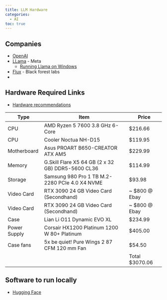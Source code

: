 ```yaml
---
title: LLM Hardware
categories:
  - AI
toc: true
---
```


## Companies

* [OpenAI](https://openai.com/)
* [LLama](https://llama.meta.com/) - Meta
  * [Running Llama on Windows](https://llama.meta.com/docs/llama-everywhere/running-meta-llama-on-windows/)
* [Flux](https://blackforestlabs.ai/) - Black forest labs
* [](https://cgdream.ai/)

## Hardware Required Links

* [Hardware recommendations](https://www.hardware-corner.net/guides/computer-to-run-llama-ai-model/)

| Type         | Item                                              | Price          |
| ------------ | ------------------------------------------------- | -------------- |
| CPU          | AMD Ryzen 5 7600 3.8 GHz 6-Core                   | $216.66        |
| CPU          | Cooler	Noctua NH-D15                              | $119.95        |
| Motherboard  | Asus PROART B650-CREATOR ATX AM5                  | $229.99        |
| Memory       | G.Skill Flare X5 64 GB (2 x 32 GB) DDR5-5600 CL36 | $114.99        |
| Storage      | Samsung 980 Pro 1 TB M.2-2280 PCIe 4.0 X4 NVME    | $93.98         |
| Video Card   | RTX 3090 24 GB Video Card (Secondhand)            | ~ $800 @ Ebay  |
| Video Card   | RTX 3090 24 GB Video Card (Secondhand)            | ~ $800 @ Ebay  |
| Case         | Lian Li O11 Dynamic EVO XL                        | $234.99        |
| Power Supply | Corsair HX1200 Platinum 1200 W 80+ Platinum       | $405.00        |
| Case fans    | 5x be quiet! Pure Wings 2 87 CFM 120 mm Fan       | $54.50         |
|              |                                                   | Total $3070.06 |

## Software to run locally

* [Hugging Face](https://semaphoreci.com/blog/local-llm)


